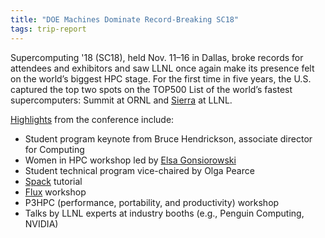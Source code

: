 ```yaml
---
title: "DOE Machines Dominate Record-Breaking SC18"
tags: trip-report
---
```


Supercomputing '18 (SC18), held Nov. 11–16 in Dallas, broke records for attendees and exhibitors and saw LLNL once again make its presence felt on the world’s biggest HPC stage. For the first time in five years, the U.S. captured the top two spots on the TOP500 List of the world’s fastest supercomputers: Summit at ORNL and [Sierra](https://hpc.llnl.gov/hardware/platforms/sierra) at LLNL.

[Highlights](https://www.llnl.gov/news/doe-machines-dominate-record-breaking-sc18) from the conference include:
- Student program keynote from Bruce Hendrickson, associate director for Computing 
- Women in HPC workshop led by [Elsa Gonsiorowski](https://github.com/gonsie)
- Student technical program vice-chaired by Olga Pearce
- [Spack](https://github.com/spack/spack) tutorial
- [Flux](https://github.com/flux-framework) workshop
- P3HPC (performance, portability, and productivity) workshop
- Talks by LLNL experts at industry booths (e.g., Penguin Computing, NVIDIA)
